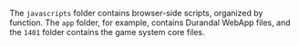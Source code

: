 The `javascripts` folder contains browser-side scripts, organized by function. The `app` folder, for example, contains Durandal WebApp files, and the `1401` folder contains the game system core files.

